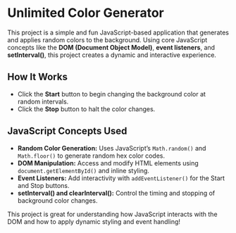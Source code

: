 # Unlimited Color Generator

This project is a simple and fun JavaScript-based application that generates and applies random colors to the background. 
Using core JavaScript concepts like the **DOM (Document Object Model)**, **event listeners**, and **setInterval()**, this project creates a dynamic and interactive experience.

## How It Works
- Click the **Start** button to begin changing the background color at random intervals.
- Click the **Stop** button to halt the color changes.

## JavaScript Concepts Used
- **Random Color Generation:** Uses JavaScript’s `Math.random()` and `Math.floor()` to generate random hex color codes.
- **DOM Manipulation:** Access and modify HTML elements using `document.getElementById()` and inline styling.
- **Event Listeners:** Add interactivity with `addEventListener()` for the Start and Stop buttons.
- **setInterval() and clearInterval():** Control the timing and stopping of background color changes.

This project is great for understanding how JavaScript interacts with the DOM and how to apply dynamic styling and event handling!

